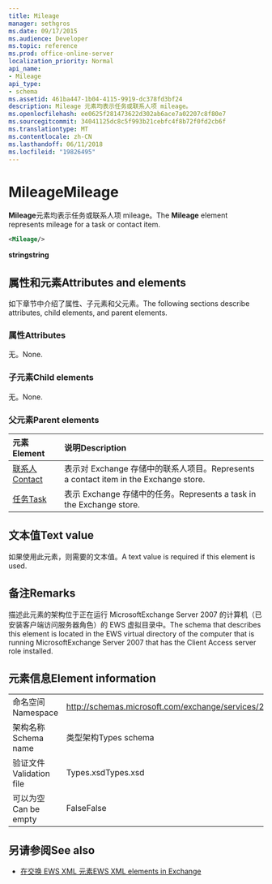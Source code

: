 ```yaml
---
title: Mileage
manager: sethgros
ms.date: 09/17/2015
ms.audience: Developer
ms.topic: reference
ms.prod: office-online-server
localization_priority: Normal
api_name:
- Mileage
api_type:
- schema
ms.assetid: 461ba447-1b04-4115-9919-dc378fd3bf24
description: Mileage 元素均表示任务或联系人项 mileage。
ms.openlocfilehash: ee0625f281473622d302ab6ace7a02207c8f80e7
ms.sourcegitcommit: 34041125dc8c5f993b21cebfc4f8b72f0fd2cb6f
ms.translationtype: MT
ms.contentlocale: zh-CN
ms.lasthandoff: 06/11/2018
ms.locfileid: "19826495"
---
```

# <a name="mileage"></a><span data-ttu-id="23751-103">Mileage</span><span class="sxs-lookup"><span data-stu-id="23751-103">Mileage</span></span>

<span data-ttu-id="23751-104">**Mileage**元素均表示任务或联系人项 mileage。</span><span class="sxs-lookup"><span data-stu-id="23751-104">The **Mileage** element represents mileage for a task or contact item.</span></span> 
  
```xml
<Mileage/>
```

 <span data-ttu-id="23751-105">**string**</span><span class="sxs-lookup"><span data-stu-id="23751-105">**string**</span></span>
## <a name="attributes-and-elements"></a><span data-ttu-id="23751-106">属性和元素</span><span class="sxs-lookup"><span data-stu-id="23751-106">Attributes and elements</span></span>

<span data-ttu-id="23751-107">如下章节中介绍了属性、子元素和父元素。</span><span class="sxs-lookup"><span data-stu-id="23751-107">The following sections describe attributes, child elements, and parent elements.</span></span>
  
### <a name="attributes"></a><span data-ttu-id="23751-108">属性</span><span class="sxs-lookup"><span data-stu-id="23751-108">Attributes</span></span>

<span data-ttu-id="23751-109">无。</span><span class="sxs-lookup"><span data-stu-id="23751-109">None.</span></span>
  
### <a name="child-elements"></a><span data-ttu-id="23751-110">子元素</span><span class="sxs-lookup"><span data-stu-id="23751-110">Child elements</span></span>

<span data-ttu-id="23751-111">无。</span><span class="sxs-lookup"><span data-stu-id="23751-111">None.</span></span>
  
### <a name="parent-elements"></a><span data-ttu-id="23751-112">父元素</span><span class="sxs-lookup"><span data-stu-id="23751-112">Parent elements</span></span>

|<span data-ttu-id="23751-113">**元素**</span><span class="sxs-lookup"><span data-stu-id="23751-113">**Element**</span></span>|<span data-ttu-id="23751-114">**说明**</span><span class="sxs-lookup"><span data-stu-id="23751-114">**Description**</span></span>|
|:-----|:-----|
|[<span data-ttu-id="23751-115">联系人</span><span class="sxs-lookup"><span data-stu-id="23751-115">Contact</span></span>](contact.md) <br/> |<span data-ttu-id="23751-116">表示对 Exchange 存储中的联系人项目。</span><span class="sxs-lookup"><span data-stu-id="23751-116">Represents a contact item in the Exchange store.</span></span>  <br/> |
|[<span data-ttu-id="23751-117">任务</span><span class="sxs-lookup"><span data-stu-id="23751-117">Task</span></span>](task.md) <br/> |<span data-ttu-id="23751-118">表示 Exchange 存储中的任务。</span><span class="sxs-lookup"><span data-stu-id="23751-118">Represents a task in the Exchange store.</span></span>  <br/> |
   
## <a name="text-value"></a><span data-ttu-id="23751-119">文本值</span><span class="sxs-lookup"><span data-stu-id="23751-119">Text value</span></span>

<span data-ttu-id="23751-120">如果使用此元素，则需要的文本值。</span><span class="sxs-lookup"><span data-stu-id="23751-120">A text value is required if this element is used.</span></span>
  
## <a name="remarks"></a><span data-ttu-id="23751-121">备注</span><span class="sxs-lookup"><span data-stu-id="23751-121">Remarks</span></span>

<span data-ttu-id="23751-122">描述此元素的架构位于正在运行 MicrosoftExchange Server 2007 的计算机（已安装客户端访问服务器角色）的 EWS 虚拟目录中。</span><span class="sxs-lookup"><span data-stu-id="23751-122">The schema that describes this element is located in the EWS virtual directory of the computer that is running MicrosoftExchange Server 2007 that has the Client Access server role installed.</span></span>
  
## <a name="element-information"></a><span data-ttu-id="23751-123">元素信息</span><span class="sxs-lookup"><span data-stu-id="23751-123">Element information</span></span>

|||
|:-----|:-----|
|<span data-ttu-id="23751-124">命名空间</span><span class="sxs-lookup"><span data-stu-id="23751-124">Namespace</span></span>  <br/> |http://schemas.microsoft.com/exchange/services/2006/types  <br/> |
|<span data-ttu-id="23751-125">架构名称</span><span class="sxs-lookup"><span data-stu-id="23751-125">Schema name</span></span>  <br/> |<span data-ttu-id="23751-126">类型架构</span><span class="sxs-lookup"><span data-stu-id="23751-126">Types schema</span></span>  <br/> |
|<span data-ttu-id="23751-127">验证文件</span><span class="sxs-lookup"><span data-stu-id="23751-127">Validation file</span></span>  <br/> |<span data-ttu-id="23751-128">Types.xsd</span><span class="sxs-lookup"><span data-stu-id="23751-128">Types.xsd</span></span>  <br/> |
|<span data-ttu-id="23751-129">可以为空</span><span class="sxs-lookup"><span data-stu-id="23751-129">Can be empty</span></span>  <br/> |<span data-ttu-id="23751-130">False</span><span class="sxs-lookup"><span data-stu-id="23751-130">False</span></span>  <br/> |
   
## <a name="see-also"></a><span data-ttu-id="23751-131">另请参阅</span><span class="sxs-lookup"><span data-stu-id="23751-131">See also</span></span>



- [<span data-ttu-id="23751-132">在交换 EWS XML 元素</span><span class="sxs-lookup"><span data-stu-id="23751-132">EWS XML elements in Exchange</span></span>](ews-xml-elements-in-exchange.md)

